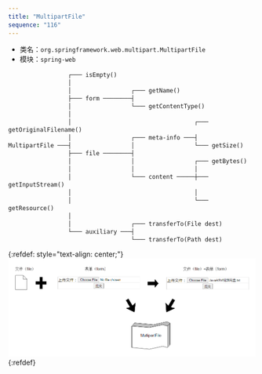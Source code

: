 ```yaml
---
title: "MultipartFile"
sequence: "116"
---
```


- 类名：`org.springframework.web.multipart.MultipartFile`
- 模块：`spring-web`

```text
                 ┌─── isEmpty()
                 │
                 │                 ┌─── getName()
                 ├─── form ────────┤
                 │                 └─── getContentType()
                 │
                 │                                   ┌─── getOriginalFilename()
                 │                 ┌─── meta-info ───┤
MultipartFile ───┤                 │                 └─── getSize()
                 ├─── file ────────┤
                 │                 │                 ┌─── getBytes()
                 │                 │                 │
                 │                 └─── content ─────┼─── getInputStream()
                 │                                   │
                 │                                   └─── getResource()
                 │
                 │                 ┌─── transferTo(File dest)
                 └─── auxiliary ───┤
                                   └─── transferTo(Path dest)
```

{:refdef: style="text-align: center;"}
![](/assets/images/spring/mvc/file-form-and-multi-part-file.png)
{:refdef}



